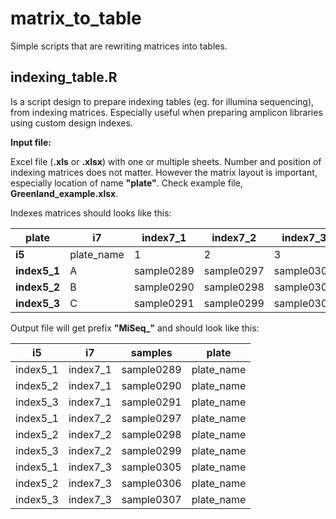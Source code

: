 # matrix_to_table
Simple scripts that are rewriting matrices into tables.

## indexing_table.R
Is a script design to prepare indexing tables (eg. for illumina sequencing), from indexing matrices. Especially useful when preparing amplicon libraries using custom design indexes.

**Input file:**

Excel file (**.xls** or **.xlsx**) with one or multiple sheets. Number and position of indexing matrices does not matter. However the matrix layout is important, especially location of name **"plate"**. Check example file, **Greenland_example.xlsx**.

Indexes matrices should looks like this:

plate | i7 | index7_1 | index7_2 | index7_3
------|----|----------|----------|---------
**i5** | plate_name | 1 | 2 | 3
**index5_1** | A | sample0289 | sample0297 | sample0305
**index5_2** | B | sample0290 | sample0298 | sample0306
**index5_3** | C | sample0291 | sample0299 | sample0307

Output file will get prefix **"MiSeq_"** and should look like this:

i5 | i7 | samples | plate
---|----|---------|------
index5_1 | index7_1 | sample0289 | plate_name
index5_2 | index7_1 | sample0290 | plate_name
index5_3 | index7_1 | sample0291 | plate_name
index5_1 | index7_2 | sample0297 | plate_name
index5_2 | index7_2 | sample0298 | plate_name
index5_3 | index7_2 | sample0299 | plate_name
index5_1 | index7_3 | sample0305 | plate_name
index5_2 | index7_3 | sample0306 | plate_name
index5_3 | index7_3 | sample0307 | plate_name
